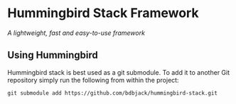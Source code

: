 # Hummingbird Stack Framework

*A lightweight, fast and easy-to-use framework*

## Using Hummingbird

Hummingbird stack is best used as a git submodule. To add it to another Git repository simply run the following from within the project:

```
git submodule add https://github.com/bdbjack/hummingbird-stack.git
```
